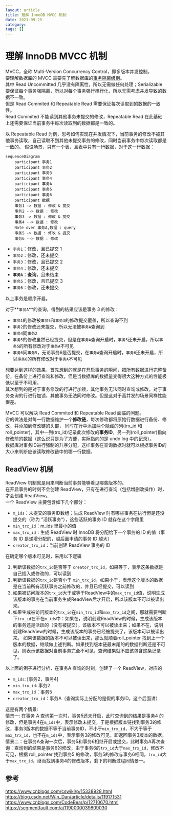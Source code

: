 ```yaml
---
layout: article  
title: 理解 InnoDB MVCC 机制  
date: 2021-09-25  
category:  
tags: []
---
```


# 理解 InnoDB MVCC 机制

MVCC，全称 Multi-Version Concurrency Control，即多版本并发控制。  
要理解数据库的 MVCC 需要先了解数据库的[事务隔离级别](./事务隔离界别.md)。  
其中 Read Uncommitted 几乎没有隔离性，所以无需做任何处理；Serializable 要保证每个事务强隔离，所以对每个事务强行串行化，所以无需考虑并发导致的数据不一致。  
但是 Read Commited 和 Repeatable Read 需要保证每次读取到的数据的一致性。  
Read Commited 不能读到其他事务未提交的修改，Repeatable Read 在此基础上还需要保证当前事务中每次读取到的数据都是一致的。

以 Repeatable Read 为例，思考如何实现在并发情况下，当前事务的修改不被其他事务读取，自己读取不到其他未提交事务的修改，同时当前事务中每次读取都是一致的。
假设场景，只有一个表，且表中只有一行数据，对于这一行数据：
```mermaid
sequenceDiagram
    participant 事务1
    participant 事务2
    participant 事务3
    participant 事务4
    participant 事务A
    participant 事务5
    participant 事务6
    participant 数据
    事务1 -> 数据 : 修改 & 提交
    事务2 --> 数据 : 修改
    事务3 -> 数据 : 修改 & 提交
    事务4 --> 数据 : 修改
    Note over 事务A,数据 : query
    事务5 -> 数据 : 修改 & 提交
    事务6 --> 数据 : 修改
```

- `事务1`：修改，且已提交 1
- `事务2`：修改，还未提交
- `事务3`：修改，且已提交 2
- `事务4`：修改，还未提交
- **`事务A`**：**查询**，且未结束
- `事务5`：修改，且已提交 3
- `事务6`：修改，还未提交

以上事务是顺序开启。

对于**`事务A`**的查询，得到的结果应该是事务 3 的修改：
- `事务1`的修改被`事务5`和`事务3`的修改提交覆盖，所以查询不到
- `事务2`的修改还未提交，所以无法被`事务A`查询到
- `事务4`同`事务2`
- `事务5`的修改虽然已经提交，但是在`事务A`查询开启时，`事务5`还未开启，所以`事务5`的所有修改对于`事务A`不可见
- `事务6`同`事务5`，无论事务6是否提交，在`事务A`查询开启时，`事务6`还未开启，所以`事务6`的所有修改对于`事务A`不可见

想要达到这样的效果，首先想到的就是在开启事务的瞬间，把所有数据进行完整备份，在备份上进行查询和修改，但是当数据库的数据量变得很大这种方式的性能极低以至于不可用。  
其次想到的是对于事务修改的行进行加锁，其他事务无法同时查询或修改，对于事务查询的行进行加锁，其他事务无法同时修改。但是这对于高并发的场景同样性能很差。

MVCC 可以解决 Read Commited 和 Repeatable Read 面临的问题。  
它的做法是对每一行数据维护一个**修改链**，每次修改都将原始行数据进行备份、修改，并添加到修改链的头部，
同时在行中添加两个隐藏的列(trx_id 和 roll_pointer)，其中一列(trx_id)记录此次修改的**事务ID**，另一列(roll_pointer)指向修改前的数据（这么说只是为了方便，实际指向的是 undo log 中的记录）。  
数据库对事务ID进行强制的升序分配，这样事务在查询数据时就可以根据事务ID的大小来判断应该读取修改链中的哪一行数据。

## ReadView 机制
ReadView 机制就是用来判断当前事务能够看见哪些版本的。  
在开启事务的时刻不会创建 ReadView，只有在进行查询（包括增删改操作）时，才会创建 ReadView。  
一个 ReadView 主要包含如下几个部分：
- `m_ids`：未提交的事务ID数组；生成 ReadView 时有哪些事务在执行但是还没提交的（称为 ”活跃事务“），这些活跃的事务 ID 就存在这个字段里
- `min_trx_id`：m_ids 里最小的值
- `max_trx_id`：生成 ReadView 时 InnoDB 将分配给下一个事务的 ID 的值（事务 ID 是递增分配的，越后面申请的事务 ID 越大）
- `creator_trx_id`：当前创建 ReadView 事务的 ID

在确定哪个版本可见时，采用以下逻辑
1. 判断该数据的`trx_id`是否等于 `creator_trx_id`，如果等于，表示这条数据是自己插入或修改的，可以读到
2. 判断该数据的`trx_id`是否小于 `min_trx_id`，如果小于，表示这个版本的数据是在当前所有活跃事务之前修改的，并且已经提交，可以读到
3. 如果被访问版本的`trx_id`大于或等于ReadView中的`max_trx_id`值，说明生成该版本的事务在当前事务生成ReadView后才开启，所以该版本不可以被读出来。
4. 如果生成被访问版本的`trx_id`在`min_trx_id`和`max_trx_id`之间，那就需要判断下`trx_id`在不在`m_ids`中：如果在，说明创建ReadView的时候，生成该版本的事务还是活跃的（没有被提交），该版本不可以被读出来；如果不在，说明创建ReadView的时候，生成该版本的事务已经被提交了，该版本可以被读出来。
   如果该数据的版本不可以被读出来，那么就顺着roll_pointer 找到上一个版本的数据，继续做上述判断。如果找到版本链最末尾的的数据判断还是不可见，则表示该数据对当前事务完全不可见，查询结果就不应该包含这条记录了。

以上面的例子进行分析，在事务A 查询的时刻，创建了一个 ReadView，对应的
- `m_ids`: [事务2，事务4]
- `min_trx_id`: 事务2
- `max_trx_id`：事务5
- `creator_trx_id`：事务A（查询实际上分配的是假的事务ID，这个后面讲）

这是有两个情景:  
情景一: 在事务 A 查询第一次时，事务5还未开启，此时查询到的结果是事务4 的修改，但是事务4在`m_ids`中，表示修改未提交，于是根据版本链找到事务3的修改，事务3版本的数据不等于当前事务ID，不小于`min_trx_id`，不大于等于`max_trx_id`，也不在`m_ids`中，表示事务3的修改可见，即返回事务3版本的数据。
情景二：在事务A查询一次后，事务5和事务6相继开启或提交，此时事务A再次查询：查询到的结果是事务6的修改，由于事务6的`trx_id`大于`max_trx_id`，修改不可见，根据 roll_pointer 找到事务5 的修改，事务5的修改与事务6相同，`trx_id`大于`max_trx_id`，继而找到事务4的修改版本，剩下的判断过程同情景一。

## 参考
<https://www.cnblogs.com/cswiki/p/15338928.html>
<https://blog.csdn.net/Win_Dan/article/details/119171531>
<https://www.cnblogs.com/CodeBear/p/12710670.html>
<https://segmentfault.com/a/1190000039809030>

